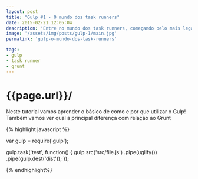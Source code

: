 ```yaml
---
layout: post
title: "Gulp #1 - O mundo dos task runners"
date: 2015-02-21 12:05:04
description: 'Entre no mundo dos task runners, começando pelo mais legal deles!'
image: '/assets/img/posts/gulp-1/main.jpg'
permalink: 'gulp-o-mundo-dos-task-runners'

tags: 
- gulp 
- task runner
- grunt
---
```


# {{page.url}}/

Neste tutorial vamos aprender o básico de como e por que utilizar o Gulp! Também
vamos ver qual a principal diferença com relação ao Grunt

{% highlight javascript %}

var gulp = require('gulp');

gulp.task('test', function() {
  gulp.src('src/file.js')
  .pipe(uglify())
  .pipe(gulp.dest('dist'));
});

{% endhighlight%}